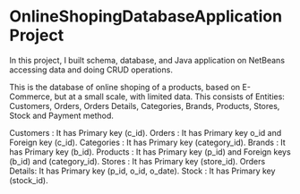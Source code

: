 # OnlineShopingDatabaseApplicationProject
In this project, I built schema, database, and Java application on NetBeans accessing data and doing CRUD operations.

This is the database of online shoping of a products, based on E-Commerce, but at a small scale, with limited data.
This consists of Entities: Customers, Orders, Orders Details, Categories, Brands, Products, Stores, Stock and Payment method.

Customers     : It has Primary key (c_id).
Orders        : It has Primary key o_id and Foreign key (c_id).
Categories    : It has Primary key (category_id).
Brands        : It has Primary key (b_id).
Products      : It has Primary key (p_id) and Foreign keys (b_id) and (category_id).
Stores        : It has Primary key (store_id).
Orders Details: It has Primary key (p_id, o_id, o_date).
Stock         : It has Primary key (stock_id).